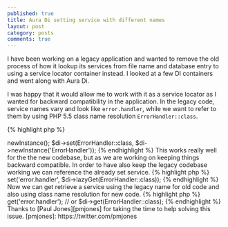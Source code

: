 ```yaml
---
published: true
title: Aura Di setting service with different names
layout: post
category: posts
comments: true
---
```


I have been working on a legacy application and wanted to remove the old process of how it lookup its services from file name and database entry to using a service locator container instead. I looked at a few DI containers and went along with Aura Di.

I was happy that it would allow me to work with it as a service locator as I wanted for backward compatibility in the application. In the legacy code, service names vary and look like `error.handler`, while we want to refer to them by using PHP 5.5 class name resolution `ErrorHandler::class`.

{% highlight php %}
<?php
use Aura\Di\ContainerBuilder;
$builder = new ContainerBuilder();
$di = $builder->newInstance();

$di->set(ErrorHandler::class, $di->newInstance('ErrorHandler'));
{% endhighlight %}

This works really well for the the new codebase, but as we are working on keeping things backward compatible. In order to have also keep the legacy codebase working we can reference the already set service.

{% highlight php %}
<?php
$di->set('error.handler', $di->lazyGet(ErrorHandler::class));
{% endhighlight %}

Now we can get retrieve a service using the legacy name for old code and also using class name resolution for new code.

{% highlight php %}
<?php
$di->get('error.handler');

// or

$di->get(ErrorHandler::class);
{% endhighlight %}

Thanks to [Paul Jones][pmjones] for taking the time to help solving this issue.

[pmjones]: https://twitter.com/pmjones
